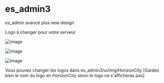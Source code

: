# es_admin3
es_admin avancé plus new design 

Logo à changer pour votre serveur

![image](https://user-images.githubusercontent.com/74712790/151912801-38af4461-f1f4-4ff6-bd2a-c26794009b36.png)

![image](https://user-images.githubusercontent.com/74712790/151912819-f2b72ef2-58eb-4961-aa09-d4e6f415f9e3.png)

![image](https://user-images.githubusercontent.com/74712790/151912835-5ae5da1f-f0e7-4585-8aed-923b5c73953d.png)


Vous pouvez changer les logos dans es_admin3/ui/img/HorizonCity [Gardez bien le nom du logo en HorizonCity sinon le logo ne s'afficheras pas]
